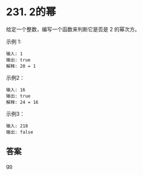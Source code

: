 # 231. 2的幂
给定一个整数，编写一个函数来判断它是否是 2 的幂次方。  

示例 1:
```text
输入: 1
输出: true
解释: 20 = 1
```

示例2：
```text
输入: 16
输出: true
解释: 24 = 16
```

示例3：

```text
输入: 218
输出: false
```

## 答案
[go](../../leecode/0231/main.go)